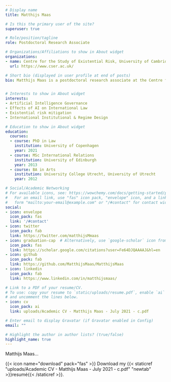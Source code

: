 ```yaml
---
# Display name
title: Matthijs Maas

# Is this the primary user of the site?
superuser: true

# Role/position/tagline
role: Postdoctoral Research Associate

# Organizations/Affiliations to show in About widget
organizations:
- name: Centre for the Study of Existential Risk, University of Cambridge
  url: https://www.cser.ac.uk/

# Short bio (displayed in user profile at end of posts)
bio: Matthijs Maas is a postdoctoral research associate at the Centre for the Study of Existential Risk (CSER), University of Cambridge. He works on adaptive global governance approaches for technological risks, with a  focus on regimes and institutions for the governance of Artificial Intelligence. His additional research interests are on the effects of AI technology on international law itself, as well as frameworks for the regulation of uncertain risks. Prior to working at CSER, he has previous experience working at The Hague Centre for Strategic Studies and the Dutch Embassy in Beirut, amongst others.  


# Interests to show in About widget
interests:
- Artificial Intelligence Governance
- Effects of AI on International Law
- Existential risk mitigation
- International Institutional & Regime Design

# Education to show in About widget
education:
  courses:
  - course: PhD in Law 
    institution: University of Copenhagen
    year: 2021
  - course: MSc International Relations
    institution: University of Edinburgh
    year: 2013
  - course: BA in Arts 
    institution: University College Utrecht, University of Utrecht
    year: 2012

# Social/Academic Networking
# For available icons, see: https://wowchemy.com/docs/getting-started/page-builder/#icons
#   For an email link, use "fas" icon pack, "envelope" icon, and a link in the
#   form "mailto:your-email@example.com" or "/#contact" for contact widget.
social:
- icon: envelope
  icon_pack: fas
  link: '/#contact'
- icon: twitter
  icon_pack: fab
  link: https://twitter.com/matthijsMmaas
- icon: graduation-cap  # Alternatively, use `google-scholar` icon from `ai` icon pack
  icon_pack: fas
  link: https://scholar.google.com/citations?user=Fe64DJQAAAAJ&hl=en
- icon: github
  icon_pack: fab
  link: https://github.com/MatthijsMaas/MatthijsMaas
- icon: linkedin
  icon_pack: fab
  link: https://www.linkedin.com/in/matthijsmaas/

# Link to a PDF of your resume/CV.
# To use: copy your resume to `static/uploads/resume.pdf`, enable `ai` icons in `params.toml`, 
# and uncomment the lines below.
- icon: cv
  icon_pack: ai
  link: uploads/Academic CV - Matthijs Maas - July 2021 - c.pdf

# Enter email to display Gravatar (if Gravatar enabled in Config)
email: ""

# Highlight the author in author lists? (true/false)
highlight_name: true
---
```


Matthijs Maas...

{{< icon name="download" pack="fas" >}} Download my {{< staticref "uploads/Academic CV - Matthijs Maas - July 2021 - c.pdf" "newtab" >}}resumé{{< /staticref >}}.
